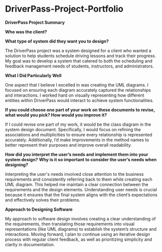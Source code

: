 # DriverPass-Project-Portfolio

**DriverPass Project Summary**

**Who was the client?**  

**What type of system did they want you to design?**

The DriverPass project was a system designed for a client who wanted a solution to help students schedule driving lessons and track their progress. My goal was to develop a system that catered to both the scheduling and feedback management needs of students, instructors, and administrators.

**What I Did Particularly Well**

One aspect that I believe I excelled in was creating the UML diagrams. I focused on ensuring each diagram accurately captured the relationships and interactions. I worked hard on visually representing how different entities within DriverPass would interact to achieve system functionalities.

**If you could choose one part of your work on these documents to revise, what would you pick? How would you improve it?**

If I could revise one part of my work, it would be the class diagram in the system design document. Specifically, I would focus on refining the associations and multiplicities to ensure every relationship is represented accurately. Additionally, I’d make improvements in the method names to better represent their purposes and improve overall readability.

**How did you interpret the user’s needs and implement them into your system design?**
**Why is it so important to consider the user’s needs when designing?**

Interpreting the user's needs involved close attention to the business requirements and consistently referring back to them while creating each UML diagram. This helped me maintain a clear connection between the requirements and the design elements. Understanding user needs is crucial because it ensures that the final system aligns with the client’s expectations and effectively solves their problems.

**Approach to Designing Software**

My approach to software design involves creating a clear understanding of the requirements, then translating those requirements into visual representations (like UML diagrams) to establish the system’s structure and interactions. Moving forward, I plan to continue using an iterative design process with regular client feedback, as well as prioritizing simplicity and clarity in documentation.
